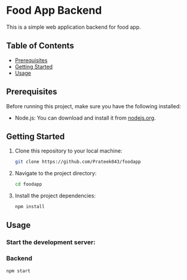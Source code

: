 # Food App Backend

This is a simple web application backend for food app.
## Table of Contents

- [Prerequisites](#prerequisites)
- [Getting Started](#getting-started)
- [Usage](#usage)

## Prerequisites

Before running this project, make sure you have the following installed:

- Node.js: You can download and install it from [nodejs.org](https://nodejs.org/).

## Getting Started

1. Clone this repository to your local machine:

   ```bash
   git clone https://github.com/Prateek043/foodapp

2. Navigate to the project directory:
    ```bash
    cd foodapp
3. Install the project dependencies:
    ```bash
    npm install


## Usage

### Start the development server:

### Backend
```bash
npm start
